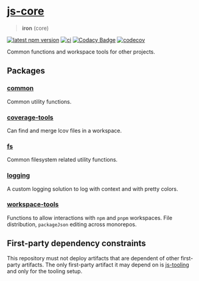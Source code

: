 # [js-core](https://github.com/AlexAegis/js-core)

> **iron** (core)

[![latest npm version](https://img.shields.io/npm/v/@alexaegis/common/latest)](https://www.npmjs.com/package/@alexaegis/common)
[![ci](https://github.com/AlexAegis/js-core/actions/workflows/ci.yml/badge.svg)](https://github.com/AlexAegis/js-core/actions/workflows/ci.yml)
[![Codacy Badge](https://app.codacy.com/project/badge/Grade/402dd6d7fcbd4cde86fdf8e7d948fcde)](https://www.codacy.com/gh/AlexAegis/js-core/dashboard?utm_source=github.com&utm_medium=referral&utm_content=AlexAegis/js-core&utm_campaign=Badge_Grade)
[![codecov](https://codecov.io/gh/AlexAegis/js-core/branch/master/graph/badge.svg?token=kw8ZeoPbUh)](https://codecov.io/gh/AlexAegis/js-core)

Common functions and workspace tools for other projects.

## Packages

### [common](./packages/common/)

Common utility functions.

### [coverage-tools](./packages/coverage-tools/)

Can find and merge lcov files in a workspace.

### [fs](./packages/fs/)

Common filesystem related utility functions.

### [logging](./packages/logging/)

A custom logging solution to log with context and with pretty colors.

### [workspace-tools](./packages/workspace-tools/)

Functions to allow interactions with `npm` and `pnpm` workspaces. File
distribution, `packageJson` editing across monorepos.

## First-party dependency constraints

This repository must not deploy artifacts that are dependent of other
first-party artifacts. The only first-party artifact it may depend on is
[js-tooling](https://github.com/AlexAegis/js-tooling/) and only for the tooling
setup.
